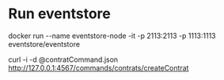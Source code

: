 # Run eventstore

docker run --name eventstore-node -it -p 2113:2113 -p 1113:1113 eventstore/eventstore

curl -i -d @contratCommand.json http://127.0.0.1:4567/commands/contrats/createContrat
